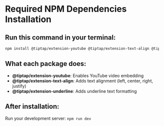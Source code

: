 # Required NPM Dependencies Installation

## Run this command in your terminal:

```bash
npm install @tiptap/extension-youtube @tiptap/extension-text-align @tiptap/extension-underline
```

## What each package does:
- **@tiptap/extension-youtube**: Enables YouTube video embedding
- **@tiptap/extension-text-align**: Adds text alignment (left, center, right, justify)
- **@tiptap/extension-underline**: Adds underline text formatting

## After installation:
Run your development server: `npm run dev`
